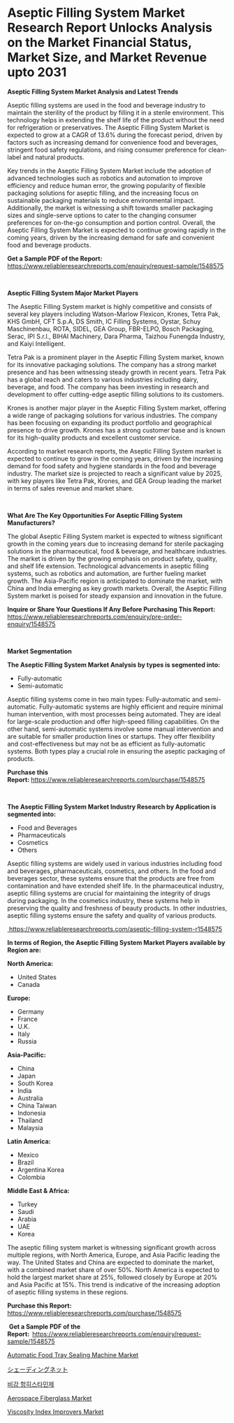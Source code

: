 <p><h1>Aseptic Filling System Market Research Report Unlocks Analysis on the Market Financial Status, Market Size, and Market Revenue upto 2031</h1></p><p><strong>Aseptic Filling System Market Analysis and Latest Trends</strong></p>
<p><p>Aseptic filling systems are used in the food and beverage industry to maintain the sterility of the product by filling it in a sterile environment. This technology helps in extending the shelf life of the product without the need for refrigeration or preservatives. The Aseptic Filling System Market is expected to grow at a CAGR of 13.6% during the forecast period, driven by factors such as increasing demand for convenience food and beverages, stringent food safety regulations, and rising consumer preference for clean-label and natural products.</p><p>Key trends in the Aseptic Filling System Market include the adoption of advanced technologies such as robotics and automation to improve efficiency and reduce human error, the growing popularity of flexible packaging solutions for aseptic filling, and the increasing focus on sustainable packaging materials to reduce environmental impact. Additionally, the market is witnessing a shift towards smaller packaging sizes and single-serve options to cater to the changing consumer preferences for on-the-go consumption and portion control. Overall, the Aseptic Filling System Market is expected to continue growing rapidly in the coming years, driven by the increasing demand for safe and convenient food and beverage products.</p></p>
<p><strong>Get a Sample PDF of the Report:&nbsp;</strong> <a href="https://www.reliableresearchreports.com/enquiry/request-sample/1548575">https://www.reliableresearchreports.com/enquiry/request-sample/1548575</a></p>
<p>&nbsp;</p>
<p><strong>Aseptic Filling System Major Market Players</strong></p>
<p><p>The Aseptic Filling System market is highly competitive and consists of several key players including Watson-Marlow Flexicon, Krones, Tetra Pak, KHS GmbH, CFT S.p.A, DS Smith, IC Filling Systems, Oystar, Schuy Maschinenbau, ROTA, SIDEL, GEA Group, FBR-ELPO, Bosch Packaging, Serac, IPI S.r.l., BIHAI Machinery, Dara Pharma, Taizhou Funengda Industry, and Kaiyi Intelligent.</p><p>Tetra Pak is a prominent player in the Aseptic Filling System market, known for its innovative packaging solutions. The company has a strong market presence and has been witnessing steady growth in recent years. Tetra Pak has a global reach and caters to various industries including dairy, beverage, and food. The company has been investing in research and development to offer cutting-edge aseptic filling solutions to its customers.</p><p>Krones is another major player in the Aseptic Filling System market, offering a wide range of packaging solutions for various industries. The company has been focusing on expanding its product portfolio and geographical presence to drive growth. Krones has a strong customer base and is known for its high-quality products and excellent customer service.</p><p>According to market research reports, the Aseptic Filling System market is expected to continue to grow in the coming years, driven by the increasing demand for food safety and hygiene standards in the food and beverage industry. The market size is projected to reach a significant value by 2025, with key players like Tetra Pak, Krones, and GEA Group leading the market in terms of sales revenue and market share.</p></p>
<p>&nbsp;</p>
<p><strong>What Are The Key Opportunities For Aseptic Filling System Manufacturers?</strong></p>
<p><p>The global Aseptic Filling System market is expected to witness significant growth in the coming years due to increasing demand for sterile packaging solutions in the pharmaceutical, food & beverage, and healthcare industries. The market is driven by the growing emphasis on product safety, quality, and shelf life extension. Technological advancements in aseptic filling systems, such as robotics and automation, are further fueling market growth. The Asia-Pacific region is anticipated to dominate the market, with China and India emerging as key growth markets. Overall, the Aseptic Filling System market is poised for steady expansion and innovation in the future.</p></p>
<p><strong>Inquire or Share Your Questions If Any Before Purchasing This Report:</strong> <a href="https://www.reliableresearchreports.com/enquiry/pre-order-enquiry/1548575">https://www.reliableresearchreports.com/enquiry/pre-order-enquiry/1548575</a></p>
<p>&nbsp;</p>
<p><strong>Market Segmentation</strong></p>
<p><strong>The Aseptic Filling System Market Analysis by types is segmented into:</strong></p>
<p><ul><li>Fully-automatic</li><li>Semi-automatic</li></ul></p>
<p><p>Aseptic filling systems come in two main types: Fully-automatic and semi-automatic. Fully-automatic systems are highly efficient and require minimal human intervention, with most processes being automated. They are ideal for large-scale production and offer high-speed filling capabilities. On the other hand, semi-automatic systems involve some manual intervention and are suitable for smaller production lines or startups. They offer flexibility and cost-effectiveness but may not be as efficient as fully-automatic systems. Both types play a crucial role in ensuring the aseptic packaging of products.</p></p>
<p><strong>Purchase this Report:&nbsp;</strong><a href="https://www.reliableresearchreports.com/purchase/1548575">https://www.reliableresearchreports.com/purchase/1548575</a></p>
<p>&nbsp;</p>
<p><strong>The Aseptic Filling System Market Industry Research by Application is segmented into:</strong></p>
<p><ul><li>Food and Beverages</li><li>Pharmaceuticals</li><li>Cosmetics</li><li>Others</li></ul></p>
<p><p>Aseptic filling systems are widely used in various industries including food and beverages, pharmaceuticals, cosmetics, and others. In the food and beverages sector, these systems ensure that the products are free from contamination and have extended shelf life. In the pharmaceutical industry, aseptic filling systems are crucial for maintaining the integrity of drugs during packaging. In the cosmetics industry, these systems help in preserving the quality and freshness of beauty products. In other industries, aseptic filling systems ensure the safety and quality of various products.</p></p>
<p><a href="https://www.reliableresearchreports.com/aseptic-filling-system-r1548575">&nbsp;https://www.reliableresearchreports.com/aseptic-filling-system-r1548575</a></p>
<p><strong>In terms of Region, the Aseptic Filling System Market Players available by Region are:</strong></p>
<p>
    <p> <strong> North America: </strong>
        <ul>
            <li>United States</li>
            <li>Canada</li>
        </ul>
        </p> 
    <p> <strong> Europe: </strong>
        <ul>
            <li>Germany</li>
            <li>France</li>
            <li>U.K.</li>
            <li>Italy</li>
            <li>Russia</li>
        </ul>
        </p> 
    <p> <strong> Asia-Pacific: </strong>
        <ul>
            <li>China</li>
            <li>Japan</li>
            <li>South Korea</li>
            <li>India</li>
            <li>Australia</li>
            <li>China Taiwan</li>
            <li>Indonesia</li>
            <li>Thailand</li>
            <li>Malaysia</li>
        </ul>
        </p> 
    <p> <strong> Latin America: </strong>
        <ul>
            <li>Mexico</li>
            <li>Brazil</li>
            <li>Argentina Korea</li>
            <li>Colombia</li>
        </ul>
        </p> 
    <p> <strong> Middle East & Africa: </strong>
        <ul>
            <li>Turkey</li>
            <li>Saudi</li>
            <li>Arabia</li>
            <li>UAE</li>
            <li>Korea</li>
        </ul>
    </p>
    </p>
<p><p>The aseptic filling system market is witnessing significant growth across multiple regions, with North America, Europe, and Asia Pacific leading the way. The United States and China are expected to dominate the market, with a combined market share of over 50%. North America is expected to hold the largest market share at 25%, followed closely by Europe at 20% and Asia Pacific at 15%. This trend is indicative of the increasing adoption of aseptic filling systems in these regions.</p></p>
<p><strong>Purchase this Report: </strong><a href="https://www.reliableresearchreports.com/purchase/1548575">https://www.reliableresearchreports.com/purchase/1548575</a></p>
<p>&nbsp;<strong>Get a Sample PDF of the Report:&nbsp;&nbsp;</strong><a href="https://www.reliableresearchreports.com/enquiry/request-sample/1548575">https://www.reliableresearchreports.com/enquiry/request-sample/1548575</a></p>
<p><strong></strong></p>
<p><p><a href="https://github.com/seekum/Market-Research-Report-List-2/blob/main/automatic-food-tray-sealing-machine-market.md">Automatic Food Tray Sealing Machine Market</a></p><p><a href="https://github.com/EmoryYundt1935/Market-Research-Report-List-1/blob/main/619777733331.md">シェーディングネット</a></p><p><a href="https://github.com/vskv4779xr1/Market-Research-Report-List-1/blob/main/809675930678.md">비강 항히스타민제</a></p><p><a href="https://issuu.com/reportprime-2/docs/aerospace-fiberglass-market-size-2030.pptx">Aerospace Fiberglass Market</a></p><p><a href="https://issuu.com/reportprime-2/docs/viscosity-index-improvers-market-size-2030.pptx">Viscosity Index Improvers Market</a></p></p>